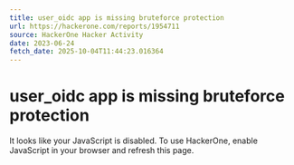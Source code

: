 ```yaml
---
title: user_oidc app is missing bruteforce protection
url: https://hackerone.com/reports/1954711
source: HackerOne Hacker Activity
date: 2023-06-24
fetch_date: 2025-10-04T11:44:23.016364
---
```


# user_oidc app is missing bruteforce protection

It looks like your JavaScript is disabled. To use HackerOne, enable JavaScript in your browser and refresh this page.